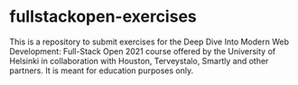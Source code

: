 # fullstackopen-exercises

This is a repository to submit exercises for the Deep Dive Into Modern Web Development: Full-Stack Open 2021 course offered by the University of Helsinki in collaboration with Houston, Terveystalo, Smartly and other partners. 
It is meant for education purposes only.
